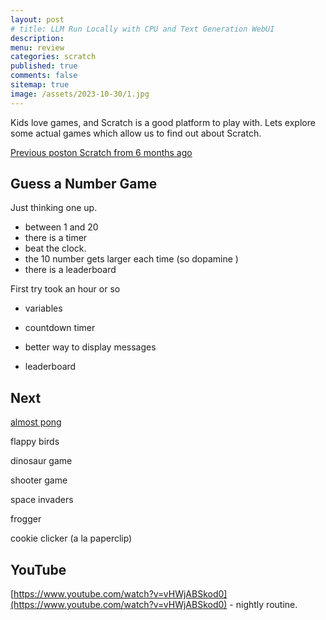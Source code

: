 ```yaml
---
layout: post
# title: LLM Run Locally with CPU and Text Generation WebUI 
description: 
menu: review
categories: scratch 
published: true 
comments: false     
sitemap: true
image: /assets/2023-10-30/1.jpg
---
```


<!-- [![alt text](/assets/2023-10-10/3.jpg "email"){:width="600px"}](/assets/2023-10-10/3.jpg) -->
<!-- [![alt text](/assets/2023-10-30/1.jpg "email")](/assets/2023-10-30/1.jpg) -->

Kids love games, and Scratch is a good platform to play with. Lets explore some actual games which allow us to find out about Scratch.

[Previous poston Scratch from 6 months ago](/2023/07/06/code-club-scratch-mit)

## Guess a Number Game

Just thinking one up.

- between 1 and 20
- there is a timer
- beat the clock.
- the 10 number gets larger each time (so dopamine  )
- there is a leaderboard    

First try took an hour or so

- variables





- countdown timer
- better way to display messages
- leaderboard

## Next 

[almost pong](https://www.lessmilk.com/almost-pong/)

flappy birds

dinosaur game
 
shooter game

space invaders

frogger

cookie clicker (a la paperclip)


## YouTube

[https://www.youtube.com/watch?v=vHWjABSkod0](https://www.youtube.com/watch?v=vHWjABSkod0) - nightly routine.


